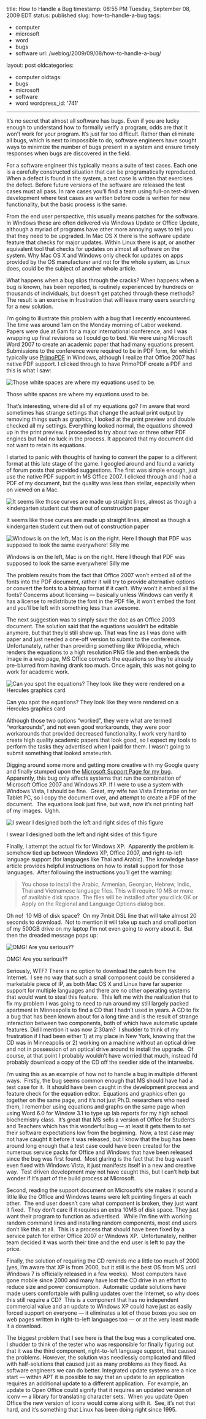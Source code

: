 title: How to Handle a Bug
timestamp: 08:55 PM Tuesday, September 08, 2009 EDT
status: published
slug: how-to-handle-a-bug
tags:
- computer
- microsoft
- word
- bugs
- software
url: /weblog/2009/09/08/how-to-handle-a-bug/

layout: post
oldcategories:
- computer
oldtags:
- bugs
- microsoft
- software
- word
wordpress_id: '741'

---

It’s no secret that almost all software has bugs. Even if you are lucky enough to understand how to formally verify a program, odds are that it won’t work for your program. It’s just far too difficult. Rather than eliminate all bugs, which is next to impossible to do, software engineers have sought ways to minimize the number of bugs present in a system and ensure timely responses when bugs are discovered in the field.

For a software engineer this typically means a suite of test cases. Each one is a carefully constructed situation that can be programatically reproduced. When a defect is found in the system, a test case is written that exercises the defect. Before future versions of the software are released the test cases must all pass. In rare cases you’ll find a team using full-on test-driven development where test cases are written before code is written for new functionality, but the basic process is the same.

From the end user perspective, this usually means patches for the software. In Windows these are often delivered via Windows Update or Office Update, although a myriad of programs have other more annoying ways to tell you that they need to be upgraded. In Mac OS X there is the software update feature that checks for major updates. Within Linux there is apt, or another equivalent tool that checks for updates on almost all software on the system. Why Mac OS X and Windows only check for updates on apps provided by the OS manufacturer and not for the whole system, as Linux does, could be the subject of another whole article.

What happens when a bug slips through the cracks? When happens when a bug is known, has been reported, is routinely experienced by hundreds or thousands of individuals, but doesn’t get patched through these methods? The result is an exercise in frustration that will leave many users searching for a new solution.

I’m going to illustrate this problem with a bug that I recently encountered. The time was around 1am on the Monday morning of Labor weekend. Papers were due at 6am for a major international conference, and I was wrapping up final revisions so I could go to bed. We were using Microsoft Word 2007 to create an academic paper that had many equations present. Submissions to the conference were required to be in PDF form, for which I typically use [PrimoPDF](http://www.primopdf.com/) in Windows, although I realize that Office 2007 has native PDF support. I clicked through to have PrimoPDF create a PDF and this is what I saw:

<div class="image caption center">
    <img src="/weblog/media/2009/09/missingequations.png" alt="Those white spaces are where my equations used to be.">
    <p>Those white spaces are where my equations used to be.</p>
</div>

That’s interesting, where did all of my equations go? I’m aware that word sometimes has strange settings that change the actual print output by removing things such as graphics, I looked at the print preview and double checked all my settings. Everything looked normal, the equations showed up in the print preview. I proceeded to try about two or three other PDF engines but had no luck in the process. It appeared that my document did not want to retain its equations.

I started to panic with thoughts of having to convert the paper to a different format at this late stage of the game. I googled around and found a variety of forum posts that provided suggestions. The first was simple enough, just use the native PDF support in MS Office 2007. I clicked through and I had a PDF of my document, but the quality was less than stellar, especially when on viewed on a Mac.

<div class="image caption center">
    <img src="/weblog/media/2009/09/badequations.png" alt="It seems like those curves are made up straight lines, almost as though a kindergarten student cut them out of construction paper">
    <p>It seems like those curves are made up straight lines, almost as though a kindergarten student cut them out of construction paper</p>
</div>

<div class="image caption center">
    <img src="/weblog/media/2009/09/fonts.png" alt="Windows is on the left, Mac is on the right. Here I though that PDF was supposed to look the same everywhere! Silly me">
    <p>Windows is on the left, Mac is on the right. Here I though that PDF was supposed to look the same everywhere! Silly me</p>
</div>

The problem results from the fact that Office 2007 won’t embed all of the fonts into the PDF document, rather it will try to provide alternative options or convert the fonts to a bitmap format if it can’t. Why won’t it embed all the fonts? Concerns about licensing — basically unless Windows can verify it has a license to redistribute the font in the PDF file, it won’t embed the font and you’ll be left with something less than awesome.

The next suggestion was to simply save the doc as an Office 2003 document. The solution said that the equations wouldn’t be editable anymore, but that they’d still show up. That was fine as I was done with paper and just needed a one-off version to submit to the conference. Unfortunately, rather than providing something like Wikipedia, which renders the equations to a high resolution PNG file and then embeds the image in a web page, MS Office converts the equations so they’re already pre-blurred from having drank too much. Once again, this was not going to work for academic work.

<div class="image caption center">
    <img src="/weblog/media/2009/09/word2003.png" alt="Can you spot the equations? They look like they were rendered on a Hercules graphics card">
    <p>Can you spot the equations? They look like they were rendered on a Hercules graphics card</p>
</div>

Although those two options “worked”, they were what are termed “workarounds”, and not even good workarounds, they were poor workarounds that provided decreased functionality. I work very hard to create high quality academic papers that look good, so I expect my tools to perform the tasks they advertised when I paid for them. I wasn’t going to submit something that looked amateurish.

Digging around some more and getting more creative with my Google query and finally stumped upon the [Microsoft Support Page for my bug](http://support.microsoft.com/kb/960985).  Apparently, this bug only affects systems that run the combination of Microsoft Office 2007 and Windows XP. If I were to use a system with Windows Vista, I should be fine.  Great, my wife has Vista Enterprise on her Tablet PC, so I copy the document over, and attempt to create a PDF of the document.  The equations look just fine, but wait, now it’s not printing half of my images.  Ughh.

<div class="image caption center">
    <img src="/weblog/media/2009/09/brokenfigure.png" alt="I swear I designed both the left and right sides of this figure">
    <p>I swear I designed both the left and right sides of this figure</p>
</div>

Finally, I attempt the actual fix for Windows XP.  Apparently the problem is somehow tied up between Windows XP, Office 2007, and right-to-left language support (for languages like Thai and Arabic). The knowledge base article provides helpful instructions on how to install support for those languages.  After following the instructions you’ll get the warning:

> You chose to install the Arabic, Armenian, Georgian, Hebrew, Indic, Thai and Vietnamese language files. This will require 10 MB or more of available disk space. The files will be installed after you click OK or Apply on the Regional and Language Options dialog box.

Oh no!  10 MB of disk space?  On my 7mbit DSL line that will take almost 20 seconds to download.  Not to mention it will take up such and small portion of my 500GB drive on my laptop I’m not even going to worry about it.  But then the dreaded message pops up:

<div class="image caption center">
    <img src="/weblog/media/2009/09/windowscd.png" alt="OMG! Are you serious‽‽">
    <p>OMG! Are you serious‽‽</p>
</div>

Seriously, WTF? There is no option to download the patch from the Internet.  I see no way that such a small component could be considered a marketable piece of IP, as both Mac OS X and Linux have far superior support for multiple languages and there are no other operating systems that would want to steal this feature.  This left me with the realization that to fix my problem I was going to need to run around my still largely packed apartment in Minneapolis to find a CD that I hadn’t used in years. A CD to fix a bug that has been known about for a long time and is the result of strange interaction between two components, both of which have automatic update features. Did I mention it was now 2:30am?  I shudder to think of my frustration if I had been either 1) at my place in New York, knowing that the CD was in Minneapolis or 2) working on a machine without an optical drive and not in possession of an optical drive around to install the upgrade.  Of course, at that point I probably wouldn’t have worried that much, instead I’d probably download a copy of the CD off the seedier side of the intarwebs.

I’m using this as an example of how not to handle a bug in multiple different ways.  Firstly, the bug seems common enough that MS should have had a test case for it.  It should have been caught in the development process and feature check for the equation editor.  Equations and graphics often go together on the same page, and it’s not just Ph.D. researchers who need them, I remember using equations and graphs on the same page when using Word 6.0 for Window 3.1 to type up lab reports for my high school biochemistry class.  It’s great that MS sells a version of Office for Students and Teachers which has this wonderful bug — at least it gets them to set their software expectations low from the beginning.  Now, a test case may not have caught it before it was released, but I know that the bug has been around long enough that a test case could have been created for the numerous service packs for Office and Windows that have been released since the bug was first found.  Most glaring is the fact that the bug wasn’t even fixed with Windows Vista, it just manifests itself in a new and creative way.  Test driven development may not have caught this, but I can’t help but wonder if it’s part of the build process at Microsoft.

Second, reading the support document on Microsoft’s site makes it sound a little like the Office and Windows teams were left pointing fingers at each other.  The end user doesn’t care what component is broken, they just want it fixed.  They don’t care if it requires an extra 10MB of disk space. They just want their program to function as advertised.  While I’m fine with working random command lines and installing random components, most end users don’t like this at all.  This is a process that should have been fixed by a service patch for either Office 2007 or Windows XP.  Unfortunately, neither team decided it was worth their time and the end user is left to pay the price.

Finally, the solution of requiring the CD reminds me a little too much of 2000 (yes, I’m aware that XP is from 2000, but it still is the best OS from MS until Windows 7 is officially released in a few weeks).  Most computers have gone mobile since 2000 and many have lost the CD drive in an effort to reduce size and power consumption.  Automatic update solutions have made users comfortable with pulling updates over the Internet, so why does this still require a CD?  This is a component that has no independent commercial value and an update to Windows XP could have just as easily forced support on everyone — it eliminates a lot of those boxes you see on web pages written in right-to-left languages too — or at the very least made it a download.

The biggest problem that I see here is that the bug was a complicated one.  I shudder to think of the tester who was responsible for finally figuring out that it was the third component, right-to-left language support, that caused the problems. However, the solution was needlessly complicated and filled with half-solutions that caused just as many problems as they fixed. As software engineers we can do better. Integrated update systems are a nice start — within APT it is possible to say that an update to an application requires an additional update to a different application.  For example, an update to Open Office could signify that it requires an updated version of iconv — a library for translating character sets.  When you update Open Office the new version of iconv would come along with it.  See, it’s not that hard, and it’s something that Linux has been doing right since 1995.
